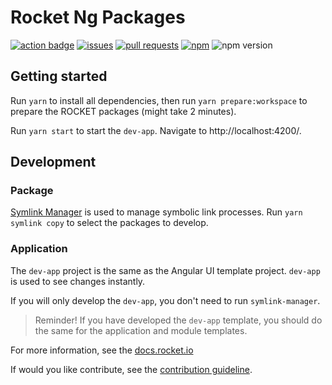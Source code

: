 # Rocket Ng Packages

<a href="https://github.com/aiwinsfx/rocket/actions?query=workflow%3AAngular">![action badge](https://img.shields.io/github/workflow/status/rocketframework/rocket/Angular)</a>
<a href="https://github.com/aiwinsfx/rocket/labels/ui-angular">![issues](https://img.shields.io/github/issues/rocketframework/rocket/ui-angular)</a>
<a href="https://github.com/aiwinsfx/rocket/pulls?utf8=%E2%9C%93&q=is%3Apr+is%3Aopen+label%3Aui-angular">![pull requests](https://img.shields.io/github/issues-pr-raw/rocketframework/rocket/ui-angular)</a>
<a href="https://npmjs.org/package/@rocket/ng.core">![npm](https://img.shields.io/npm/dm/@rocket/ng.core)</a>
![npm version](https://img.shields.io/npm/v/@rocket/ng.core?label=version)

## Getting started

Run `yarn` to install all dependencies, then run `yarn prepare:workspace` to prepare the ROCKET packages (might take 2 minutes).

Run `yarn start` to start the `dev-app`. Navigate to http://localhost:4200/.

## Development

### Package
[Symlink Manager](https://github.com/mehmet-erim/symlink-manager) is used to manage symbolic link processes. Run `yarn symlink copy` to select the packages to develop.

### Application
The `dev-app` project is the same as the Angular UI template project. `dev-app` is used to see changes instantly.

If you will only develop the `dev-app`, you don't need to run `symlink-manager`.

> Reminder! If you have developed the `dev-app` template, you should do the same for the application and module templates.

For more information, see the [docs.rocket.io](https://docs.rocket.io)

If would you like contribute, see the [contribution guideline](./CONTRIBUTING.md).